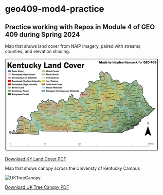 # geo409-mod4-practice

## Practice working with Repos in Module 4 of GEO 409 during Spring 2024

Map that shows land cover from NAIP imagery, paired with streams, counties, and elevation shading.

![KYLandCover](pngs/KYLandCover-1.png)

[Download KY Land Cover PDF](KYLandCover.pdf)

Map that shows canopy across the Univeristy of Kentucky Campus

![UKTreeCanopy](pngs/UKTreeCanopy.png)

[Download UK Tree Canopy PDF](UKTreeCanopy.pdf)

